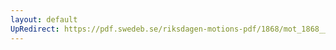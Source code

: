 ```yaml
---
layout: default
UpRedirect: https://pdf.swedeb.se/riksdagen-motions-pdf/1868/mot_1868__fk__00019/mot_1868__fk__00019_001.pdf
---
```

